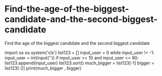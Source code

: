 # Find-the-age-of-the-biggest-candidate-and-the-second-biggest-candidate
Find the age of the biggest candidate and the second biggest candidate

import os
os.system('cls')
list123 = []
input_user = 0
while input_user != -1:
    input_user = int(input(''))
    if input_user >= 10 and input_user <= 90:
        list123.append(input_user)
list123.sort()
much_bigger = list123[-1]
bigger = list123[-2]
print(much_bigger , bigger)
